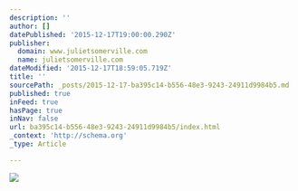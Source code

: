 ```yaml
---
description: ''
author: []
datePublished: '2015-12-17T19:00:00.290Z'
publisher:
  domain: www.julietsomerville.com
  name: julietsomerville.com
dateModified: '2015-12-17T18:59:05.719Z'
title: ''
sourcePath: _posts/2015-12-17-ba395c14-b556-48e3-9243-24911d9984b5.md
published: true
inFeed: true
hasPage: true
inNav: false
url: ba395c14-b556-48e3-9243-24911d9984b5/index.html
_context: 'http://schema.org'
_type: Article

---
```

![](http://static1.squarespace.com/static/552c7cfee4b0ee19d27165fd/t/55524155e4b0b1995cab758b/1431454038158/IMG_4081.jpg?format=500w)